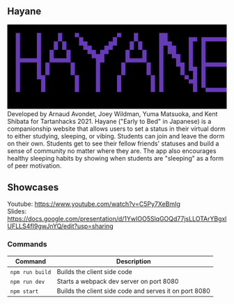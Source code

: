## Hayane
![Logo](https://github.com/cmu-jsa/hayane/blob/main/public/logo.png) <br/>
Developed by Arnaud Avondet, Joey Wildman, Yuma Matsuoka, and Kent Shibata for Tartanhacks 2021. Hayane ("Early to Bed" in Japanese) is a companionship website that allows users to set a status in their virtual dorm to either studying, sleeping, or vibing. Students can join and leave the dorm on their own. Students get to see their fellow friends' statuses and build a sense of community no matter where they are. The app also encourages healthy sleeping habits by showing when students are "sleeping" as a form of peer motivation.


## Showcases
Youtube: https://www.youtube.com/watch?v=C5Py7XeBmIg <br/>
Slides: https://docs.google.com/presentation/d/1YwIOO5SlqGOQd77jsLLOTArYBgxlUFLLS4fI9gwJnYQ/edit?usp=sharing
### Commands
Command | Description
--- | ---
`npm run build` | Builds the client side code
`npm run dev` | Starts a webpack dev server on port 8080
`npm start` | Builds the client side code and serves it on port 8080
